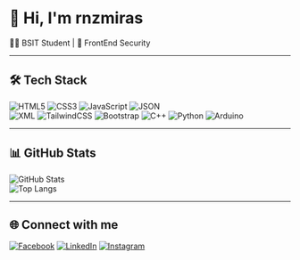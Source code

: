 # 👋 Hi, I'm rnzmiras  


👨‍💻 BSIT Student | 🚀 FrontEnd Security

---

## 🛠️ Tech Stack  

![HTML5](https://img.shields.io/badge/HTML5-E34F26?style=for-the-badge&logo=html5&logoColor=white)
![CSS3](https://img.shields.io/badge/CSS3-1572B6?style=for-the-badge&logo=css3&logoColor=white)
![JavaScript](https://img.shields.io/badge/JavaScript-F7DF1E?style=for-the-badge&logo=javascript&logoColor=black)
![JSON](https://img.shields.io/badge/JSON-000000?style=for-the-badge&logo=json&logoColor=white)  
![XML](https://img.shields.io/badge/XML-005571?style=for-the-badge&logo=xml&logoColor=white)
![TailwindCSS](https://img.shields.io/badge/Tailwind_CSS-38B2AC?style=for-the-badge&logo=tailwind-css&logoColor=white)
![Bootstrap](https://img.shields.io/badge/Bootstrap-7952B3?style=for-the-badge&logo=bootstrap&logoColor=white)
![C++](https://img.shields.io/badge/C++-00599C?style=for-the-badge&logo=cplusplus&logoColor=white)
![Python](https://img.shields.io/badge/Python-3776AB?style=for-the-badge&logo=python&logoColor=white)
![Arduino](https://img.shields.io/badge/Arduino-00979D?style=for-the-badge&logo=arduino&logoColor=white)

---

## 📊 GitHub Stats  

![GitHub Stats](https://github-readme-stats.vercel.app/api?username=rnzmiras&show_icons=true&theme=radical)  
![Top Langs](https://github-readme-stats.vercel.app/api/top-langs/?username=rnzmiras&layout=compact&theme=radical)

---

## 🌐 Connect with me  

[![Facebook](https://img.shields.io/badge/Facebook-1877F2?style=for-the-badge&logo=facebook&logoColor=white)](https://www.facebook.com/nino.miras.800299)
[![LinkedIn](https://img.shields.io/badge/LinkedIn-0077B5?style=for-the-badge&logo=linkedin&logoColor=white)](https://www.linkedin.com/in/ni%C3%B1o-miras-548026380/)
[![Instagram](https://img.shields.io/badge/Instagram-E4405F?style=for-the-badge&logo=instagram&logoColor=white)](https://www.instagram.com/rnzmiras_/)
